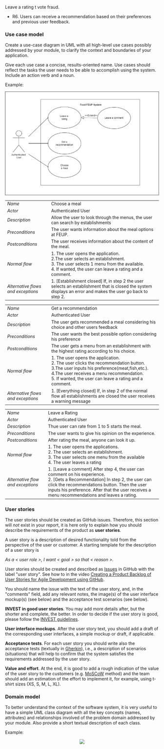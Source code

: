  Leave a rating                                                                                                                                                                                                                                                                                                                     t vote fraud.  
- R6. Users can receive a recommendation based on their preferences and previous user feedback.  


### Use case model 

Create a use-case diagram in UML with all high-level use cases possibly addressed by your module, to clarify the context and boundaries of your application.

Give each use case a concise, results-oriented name. Use cases should reflect the tasks the user needs to be able to accomplish using the system. Include an action verb and a noun. 

Example:
 <p align="center" justify="center">
  <img src="../images/UseCaseView.png">
</p>

|||
| --- | --- |
| *Name* | Choose a meal |
| *Actor* | Authenticated User | 
| *Description* | Allow the user to look through the menus, the user can search by establishments |
| *Preconditions* | The user wants information about the meal options at FEUP. |
| *Postconditions* | The user receives information about the content of the meal. |
| *Normal flow* | 1. The user opens the application.<br> 2.The user selects an establishment. <br> 3. The user selects 1 menu from the available.<br> 4. If wanted, the user can leave a rating and a comment.<br> |
| *Alternative flows and exceptions* | 1. [Establishment closed] If, in step 2 the user selects an establishment that is closed the system displays an error and makes the user go back to step 2. |

|||
| --- | --- |
| *Name* | Get a recommendation |
| *Actor* | Authenticated User | 
| *Description* | The user gets recommended a meal considering his choice and other users feedback |
| *Preconditions* | The user wants the best possible option considering his preference |
| *Postconditions* | The user gets a menu from an establishment with the highest rating according to his choice. |
| *Normal flow* | 1. The user opens the application.<br> 2. The user clicks the recommendation button.<br> 3.The user inputs his preference(meat,fish,etc.). <br> 4.The user receives a menu recommendation.<br>  5. If wanted, the user can leave a rating and a comment.  |
| *Alternative flows and exceptions* | 1. [Everything closed] If, in step 2 of the normal flow all establishments are closed the user receives a warning message |


|||
| --- | --- |
| *Name* | Leave a Rating |
| *Actor* | Authenticated User |
| *Description* | Thue user can rate from 1 to 5 starts the meal. |
| *Preconditions* | The user wants to give his opinion on the experience. |
| *Postconditions* | After rating the meal, anyone can look it up. |
| *Normal flow* | 1. The user opens the applications. <br> 2. The user selects an establishment. <br> 3. The user selects one menu from the available <br> 4. The user leaves a rating |
| *Alternative flow and exceptions* | 1. [Leave a comment] After step 4, the user can comment on his experience. <br>  2. [Gets a Recommendation] In step 2, the user can click the recommendations button. Then the user inputs his preference. After that the user receives a menu recommendations and leaves a rating. |


### User stories
The user stories should be created as GitHub issues. Therefore, this section will *not* exist in your report, it is here only to explain how you should describe the requirements of the product as **user stories**. 

A user story is a description of desired functionality told from the perspective of the user or customer. A starting template for the description of a user story is 

*As a < user role >, I want < goal > so that < reason >.*

User stories should be created and described as [Issues](https://github.com/LEIC-ES-2021-22/templates/issues) in GitHub with the label "user story". See how to in the video [Creating a Product Backlog of User Stories for Agile Development using GitHub](https://www.youtube.com/watch?v=m8ZxTHSKSKE).

You should name the issue with the text of the user story, and, in the "comments" field, add any relevant notes, the image(s) of the user interface mockup(s) (see below) and the acceptance test scenarios (see below). 

**INVEST in good user stories**. 
You may add more details after, but the shorter and complete, the better. In order to decide if the user story is good, please follow the [INVEST guidelines](https://xp123.com/articles/invest-in-good-stories-and-smart-tasks/).

**User interface mockups**.
After the user story text, you should add a draft of the corresponding user interfaces, a simple mockup or draft, if applicable.

**Acceptance tests**.
For each user story you should write also the acceptance tests (textually in [Gherkin](https://cucumber.io/docs/gherkin/reference/)), i.e., a description of scenarios (situations) that will help to confirm that the system satisfies the requirements addressed by the user story.

**Value and effort**.
At the end, it is good to add a rough indication of the value of the user story to the customers (e.g. [MoSCoW](https://en.wikipedia.org/wiki/MoSCoW_method) method) and the team should add an estimation of the effort to implement it, for example, using t-shirt sizes (XS, S, M, L, XL).



### Domain model

To better understand the context of the software system, it is very useful to have a simple UML class diagram with all the key concepts (names, attributes) and relationships involved of the problem domain addressed by your module. 
Also provide a short textual description of each class. 

Example:
 <p align="center" justify="center">
  <img src="https://github.com/LEIC-ES-2021-22/templates/blob/main/images/DomainModel.png"/>
</p>
